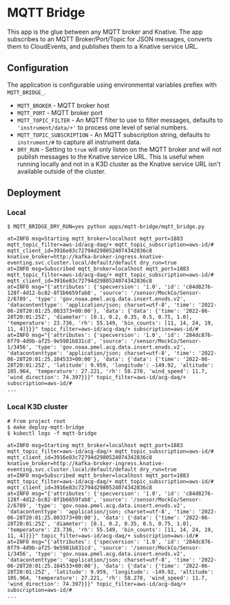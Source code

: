# MQTT Bridge

This app is the glue between any MQTT broker and Knative. The app subscribes to an MQTT Broker/Port/Topic for JSON messages, converts them to CloudEvents, and publishes them to a Knative service URL.

## Configuration

The application is configurable using environmental variables prefiex with `MQTT_BRIDGE_`.

* `MQTT_BROKER` - MQTT broker host
* `MQTT_PORT` - MQTT broker port
* `MQTT_TOPIC_FILTER` - An MQTT filter to use to filter messages, defaults to `'instrument/data/+'` to process one level of serial numbers.
* `MQTT_TOPIC_SUBSCRIPTION` - An MQTT subscription string, defaults to `instrument/#` to capture all instrument data.
* `DRY_RUN` - Setting to `true` will only listen on the MQTT broker and will not publish messages to the Knative service URL. This is useful when running locally and not in a K3D cluster as the Knative service URL isn't available outside of the cluster.

## Deployment

### Local

```shell
$ MQTT_BRIDGE_DRY_RUN=yes python apps/mqtt-bridge/mqtt_bridge.py

at=INFO msg=Starting mqtt_broker=localhost mqtt_port=1883 mqtt_topic_filter=aws-id/acg-daq/+ mqtt_topic_subscription=aws-id/# mqtt_client_id=3916e83c72794d2980524074342836c8 knative_broker=http://kafka-broker-ingress.knative-eventing.svc.cluster.local/default/default dry_run=true
at=INFO msg=Subscribed mqtt_broker=localhost mqtt_port=1883 mqtt_topic_filter=aws-id/acg-daq/+ mqtt_topic_subscription=aws-id/# mqtt_client_id=3916e83c72794d2980524074342836c8
at=INFO msg="{'attributes': {'specversion': '1.0', 'id': 'c84d8276-128f-4d12-bc82-8f1b6659fab8', 'source': '/sensor/MockCo/Sensor-2/6789', 'type': 'gov.noaa.pmel.acg.data.insert.envds.v2', 'datacontenttype': 'application/json; charset=utf-8', 'time': '2022-06-28T20:01:25.003373+00:00'}, 'data': {'data': {'time': '2022-06-28T20:01:25Z', 'diameter': [0.1, 0.2, 0.35, 0.5, 0.75, 1.0], 'temperature': 23.736, 'rh': 55.149, 'bin_counts': [11, 14, 24, 19, 11, 4]}}}" topic_filter=aws-id/acg-daq/+ subscription=aws-id/#
at=INFO msg="{'attributes': {'specversion': '1.0', 'id': '284dc876-8f79-4d9b-af25-9e5981b831cd', 'source': '/sensor/MockCo/Sensor-1/3456', 'type': 'gov.noaa.pmel.acg.data.insert.envds.v2', 'datacontenttype': 'application/json; charset=utf-8', 'time': '2022-06-28T20:01:25.104533+00:00'}, 'data': {'data': {'time': '2022-06-28T20:01:25Z', 'latitude': 9.959, 'longitude': -149.92, 'altitude': 105.964, 'temperature': 27.221, 'rh': 58.278, 'wind_speed': 11.7, 'wind_direction': 74.397}}}" topic_filter=aws-id/acg-daq/+ subscription=aws-id/#
...
```

### Local K3D cluster

```shell
# From project root
$ make deploy-mqtt-bridge
$ kubectl logs -f mqtt-bridge

at=INFO msg=Starting mqtt_broker=localhost mqtt_port=1883 mqtt_topic_filter=aws-id/acg-daq/+ mqtt_topic_subscription=aws-id/# mqtt_client_id=3916e83c72794d2980524074342836c8 knative_broker=http://kafka-broker-ingress.knative-eventing.svc.cluster.local/default/default dry_run=true
at=INFO msg=Subscribed mqtt_broker=localhost mqtt_port=1883 mqtt_topic_filter=aws-id/acg-daq/+ mqtt_topic_subscription=aws-id/# mqtt_client_id=3916e83c72794d2980524074342836c8
at=INFO msg="{'attributes': {'specversion': '1.0', 'id': 'c84d8276-128f-4d12-bc82-8f1b6659fab8', 'source': '/sensor/MockCo/Sensor-2/6789', 'type': 'gov.noaa.pmel.acg.data.insert.envds.v2', 'datacontenttype': 'application/json; charset=utf-8', 'time': '2022-06-28T20:01:25.003373+00:00'}, 'data': {'data': {'time': '2022-06-28T20:01:25Z', 'diameter': [0.1, 0.2, 0.35, 0.5, 0.75, 1.0], 'temperature': 23.736, 'rh': 55.149, 'bin_counts': [11, 14, 24, 19, 11, 4]}}}" topic_filter=aws-id/acg-daq/+ subscription=aws-id/#
at=INFO msg="{'attributes': {'specversion': '1.0', 'id': '284dc876-8f79-4d9b-af25-9e5981b831cd', 'source': '/sensor/MockCo/Sensor-1/3456', 'type': 'gov.noaa.pmel.acg.data.insert.envds.v2', 'datacontenttype': 'application/json; charset=utf-8', 'time': '2022-06-28T20:01:25.104533+00:00'}, 'data': {'data': {'time': '2022-06-28T20:01:25Z', 'latitude': 9.959, 'longitude': -149.92, 'altitude': 105.964, 'temperature': 27.221, 'rh': 58.278, 'wind_speed': 11.7, 'wind_direction': 74.397}}}" topic_filter=aws-id/acg-daq/+ subscription=aws-id/#
...
```
